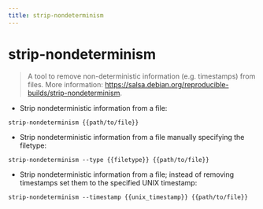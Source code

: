 ```yaml
---
title: strip-nondeterminism
---
```

# strip-nondeterminism

> A tool to remove non-deterministic information (e.g. timestamps) from files.
> More information: <https://salsa.debian.org/reproducible-builds/strip-nondeterminism>.

- Strip nondeterministic information from a file:

`strip-nondeterminism {{path/to/file}}`

- Strip nondeterministic information from a file manually specifying the filetype:

`strip-nondeterminism --type {{filetype}} {{path/to/file}}`

- Strip nondeterministic information from a file; instead of removing timestamps set them to the specified UNIX timestamp:

`strip-nondeterminism --timestamp {{unix_timestamp}} {{path/to/file}}`

